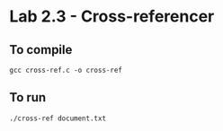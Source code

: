 Lab 2.3 - Cross-referencer
==========================

To compile
---------------------------------------
```
gcc cross-ref.c -o cross-ref
```

To run
---------------------------------------
```
./cross-ref document.txt
```

